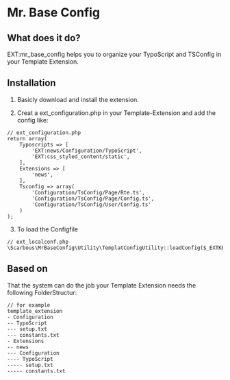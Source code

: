 Mr. Base Config
=========

## What does it do?

EXT:mr_base_config helps you to organize your TypoScript and TSConfig in your Template Extension.

## Installation

1. Basicly download and install the extension.

2. Creat a ext_configuration.php in your Template-Extension and add the config like:
```
// ext_configuration.php
return array(
	Typoscripts => [
		'EXT:news/Configuration/TypoScript',
		'EXT:css_styled_content/static',
	],
	Extensions => [
		'news',
	],
	Tsconfig => array(
		'Configuration/TsConfig/Page/Rte.ts',
		'Configuration/TsConfig/Page/Config.ts',
		'Configuration/TsConfig/User/Config.ts'
	)
);
```

3. To load the Configfile
```
// ext_localconf.php
\Scarbous\MrBaseConfig\Utility\TemplatConfigUtility::loadConfig($_EXTKEY);
```

## Based on

That the system can do the job your Template Extension needs the following FolderStructur:
```
// for example
template_extension
- Configuration
-- TypoScript
--- setup.txt
--- constants.txt
- Extensions
-- news
--- Configuration
---- TypoScript
----- setup.txt
----- constants.txt
```